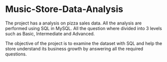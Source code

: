 # Music-Store-Data-Analysis

The project has a analysis on pizza sales data. All the analysis are performed using SQL in MySQL. All the question where divided into 3 levels such as Basic, Intermediate and Advanced.

The objective of the project is to examine the dataset with SQL and help the store understand its business growth by answering all the required questions.
